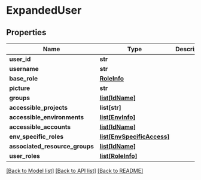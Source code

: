 # ExpandedUser

## Properties
Name | Type | Description | Notes
------------ | ------------- | ------------- | -------------
**user_id** | **str** |  | [optional] 
**username** | **str** |  | [optional] 
**base_role** | [**RoleInfo**](RoleInfo.md) |  | [optional] 
**picture** | **str** |  | [optional] 
**groups** | [**list[IdName]**](IdName.md) |  | [optional] 
**accessible_projects** | **list[str]** |  | [optional] 
**accessible_environments** | [**list[EnvInfo]**](EnvInfo.md) |  | [optional] 
**accessible_accounts** | [**list[IdName]**](IdName.md) |  | [optional] 
**env_specific_roles** | [**list[EnvSpecificAccess]**](EnvSpecificAccess.md) |  | [optional] 
**associated_resource_groups** | [**list[IdName]**](IdName.md) |  | [optional] 
**user_roles** | [**list[RoleInfo]**](RoleInfo.md) |  | [optional] 

[[Back to Model list]](../README.md#documentation-for-models) [[Back to API list]](../README.md#documentation-for-api-endpoints) [[Back to README]](../README.md)

